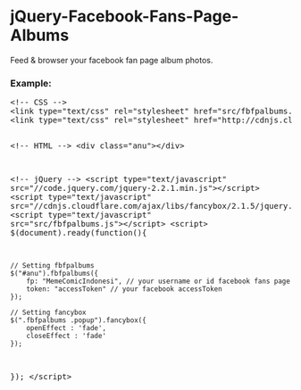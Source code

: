 # jQuery-Facebook-Fans-Page-Albums
Feed & browser your facebook fan page album photos.

<h3>Example:</h3>
<pre>&lt;!-- CSS --&gt;
&lt;link type="text/css" rel="stylesheet" href="src/fbfpalbums.css" /&gt;
&lt;link type="text/css" rel="stylesheet" href="http://cdnjs.cloudflare.com/ajax/libs/fancybox/2.1.5/jquery.fancybox.min.css"/&gt;

&lt;!-- HTML --&gt;
&lt;div class="anu"&gt;&lt;/div&gt;

&lt;!-- jQuery --&gt;
&lt;script type="text/javascript" src="//code.jquery.com/jquery-2.2.1.min.js"&gt;&lt;/script&gt;
&lt;script type="text/javascript" src="//cdnjs.cloudflare.com/ajax/libs/fancybox/2.1.5/jquery.fancybox.min.js"&gt;&lt;/script&gt;
&lt;script type="text/javascript" src="src/fbfpalbums.js"&gt;&lt;/script&gt;
&lt;script&gt;
$(document).ready(function(){
	
	// Setting fbfpalbums
	$("#anu").fbfpalbums({
		fp: "MemeComicIndonesi", // your username or id facebook fans page
		token: "accessToken" // your facebook accessToken
	});

	// Setting fancybox
	$(".fbfpalbums .popup").fancybox({   
		openEffect : 'fade',
		closeEffect : 'fade'
	});
});
&lt;/script&gt;</pre>
